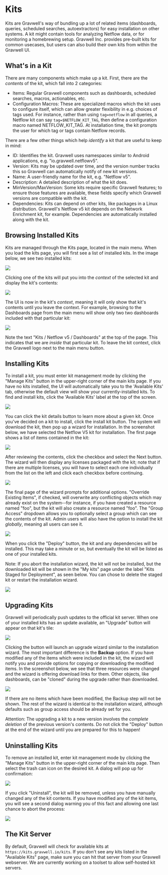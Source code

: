 # Kits

Kits are Gravwell's way of bundling up a lot of related items (dashboards, queries, scheduled searches, autoextractors) for easy installation on other systems. A kit might contain tools for analyzing Netflow data, or for monitoring a homebrewing setup. Gravwell Inc. provides pre-built kits for common usecases, but users can also build their own kits from within the Gravwell UI.

## What's in a Kit

There are many components which make up a kit. First, there are the *contents* of the kit, which fall into 2 categories:

* Items: Regular Gravwell components such as dashboards, scheduled searches, macros, actionables, etc.
* Configuration Macros: These are specialized macros which the kit uses to configure itself, which can allow greater flexibility in e.g. choices of tags used. For instance, rather than using `tag=netflow` in all queries, a Netflow kit can say `tag=$NETFLOW_KIT_TAG`, then define a configuration macro named NETFLOW_KIT_TAG. At installation time, the kit prompts the user for which tag or tags contain Netflow records.

There are a few other things which help *identify* a kit that are useful to keep in mind:

* ID: Identifies the kit. Gravwell uses namespaces similar to Android applications, e.g. "io.gravwell.netflowv5".
* Version: Kits may be updated over time, and the version number tracks this so Gravwell can automatically notify of new kit versions.
* Name: A user-friendly name for the kit, e.g. "Netflow v5".
* Description: A detailed description of what the kit does.
* MinVersion/MaxVersion: Some kits require specific Gravwell features; to ensure those features are available, these fields specify which Gravwell versions are compatible with the kit.
* Dependencies: Kits can depend on other kits, like packages in a Linux distribution. Gravwell's Netflow v5 kit depends on the Network Enrichment kit, for example. Dependencies are automatically installed along with the kit.

## Browsing Installed Kits

Kits are managed through the Kits page, located in the main menu. When you load the kits page, you will first see a list of installed kits. In the image below, we see two installed kits:

![](listkits.png)

Clicking one of the kits will put you into the *context* of the selected kit and display the kit's contents:

![](showkit.png)

The UI is now in the kit's *context*, meaning it will only show that kit's contents until you leave the context. For example, browsing to the Dashboards page from the main menu will show only two two dashboards included with that particular kit:

![](kitcontext.png)

Note the text "Kits / Netflow v5 / Dashboards" at the top of the page. This indicates that we are *inside* that particular kit. To leave the kit context, click the Gravwell logo next to the main menu button.

## Installing Kits

To install a kit, you must enter kit management mode by clicking the "Manage Kits" button in the upper-right corner of the main kits page. If you have no kits installed, the UI will automatically take you to the 'Available Kits' tab, otherwise the default view will show your currently-installed kits. To find and install kits, click the 'Available Kits' label at the top of the screen.

![](availablekits.png)

You can click the kit details button to learn more about a given kit. Once you've decided on a kit to install, click the install kit button. The system will download the kit, then pop up a wizard for installation. In the screenshot below, we have selected the Netflow V5 kit for installation. The first page shows a list of items contained in the kit:

![](wizard1.png)

After reviewing the contents, click the checkbox and select the Next button. The wizard will then display any licenses packaged with the kit; note that if there are multiple licenses, you will have to select each one individually from the list on the left and click each checkbox before continuing.

![](wizard2.png)

The final page of the wizard prompts for additional options. "Override Existing Items", if checked, will overwrite any conflicting objects which may already exist on the system--for instance, if you have created a resource named "foo", but the kit will also create a resource named "foo". The "Group Access" dropdown allows you to optionally select a group which can see the contents of the kit. Admin users will also have the option to install the kit *globally*, meaning all users can see it.

![](wizard3.png)

When you click the "Deploy" button, the kit and any dependencies will be installed. This may take a minute or so, but eventually the kit will be listed as one of your installed kits.

Note: If you abort the installation wizard, the kit will not be installed, but the downloaded kit will be shown in the "My kits" page under the label "Kits Staged for Deployment", as seen below. You can chose to delete the staged kit or restart the installation wizard.

![](staged.png)

## Upgrading Kits

Gravwell will periodically push updates to the official kit server. When one of your installed kits has an update available, an "Upgrade" button will appear on that kit's tile:

![](upgradekit.png)

Clicking the button will launch an upgrade wizard similar to the installation wizard. The most important difference is the **Backup** option. If you have modified any of the items which were included in the kit, the wizard will notify you and provide options for copying or downloading the modified items. In the screenshot below, we see that three resources were changed and the wizard is offering download links for them. Other objects, like dashboards, can be "cloned" during the upgrade rather than downloaded.

![](backup.png)

If there are no items which have been modified, the Backup step will not be shown. The rest of the wizard is identical to the installation wizard, although defaults such as group access should be already set for you.

Attention: The upgrading a kit to a new version involves the *complete deletion* of the previous version's contents. Do not click the "Deploy" button at the end of the wizard until you are prepared for this to happen!

## Uninstalling Kits

To remove an installed kit, enter kit management mode by clicking the "Manage Kits" button in the upper-right corner of the main kits page. Then select the trash can icon on the desired kit. A dialog will pop up for confirmation:

![](uninstall-confirm.png)

If you click "Uninstall", the kit will be removed, unless you have manually changed any of the kit contents. If you have modified any of the kit items, you will see a second dialog warning you of this fact and allowing one last chance to abort the process:

![](uninstall-warn.png)

## The Kit Server

By default, Gravwell will check for available kits at `https://kits.gravwell.io/kits`. If you don't see any kits listed in the "Available Kits" page, make sure you can hit that server from your Gravwell webserver. We are currently working on a toolset to allow self-hosted kit servers.